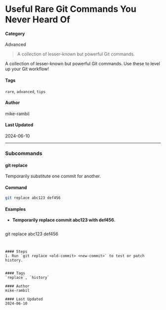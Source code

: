 # Useful Rare Git Commands You Never Heard Of


#### Category
Advanced
> A collection of lesser-known but powerful Git commands.

A collection of lesser-known but powerful Git commands. Use these to level up your Git workflow!


#### Tags
`rare`, `advanced`, `tips`

#### Author
mike-rambil

#### Last Updated
2024-06-10

---

### Subcommands
#### git replace <old-commit> <new-commit>
Temporarily substitute one commit for another.

#### Command
```sh
git replace abc123 def456
```

#### Examples
- **Temporarily replace commit abc123 with def456.**

  ```sh
git replace abc123 def456
```


#### Steps
1. Run `git replace <old-commit> <new-commit>` to test or patch history.


#### Tags
`replace`, `history`

#### Author
mike-rambil

#### Last Updated
2024-06-10

